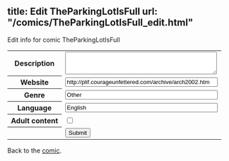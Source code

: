 title: Edit TheParkingLotIsFull
url: "/comics/TheParkingLotIsFull_edit.html"
---
Edit info for comic TheParkingLotIsFull

<form name="comic" action="http://gaepostmail.appspot.com/comic/" method="post">
<table class="comicinfo">
<tr>
<th>Description</th><td><textarea name="description" cols="40" rows="3"></textarea></td>
</tr>
<tr>
<th>Website</th><td><input type="text" name="url" value="http://plif.courageunfettered.com/archive/arch2002.htm" size="40"/></td>
</tr>
<tr>
<th>Genre</th><td><input type="text" name="genre" value="Other" size="40"/></td>
</tr>
<tr>
<th>Language</th><td><input type="text" name="language" value="English" size="40"/></td>
</tr>
<tr>
<th>Adult content</th><td><input type="checkbox" name="adult" value="adult" /></td>
</tr>
<tr>
<th></th><td>
<input type="hidden" name="comic" value="TheParkingLotIsFull" />
<input type="submit" name="submit" value="Submit" />
</td>
</tr>
</table>
</form>

Back to the [comic](TheParkingLotIsFull.html).
